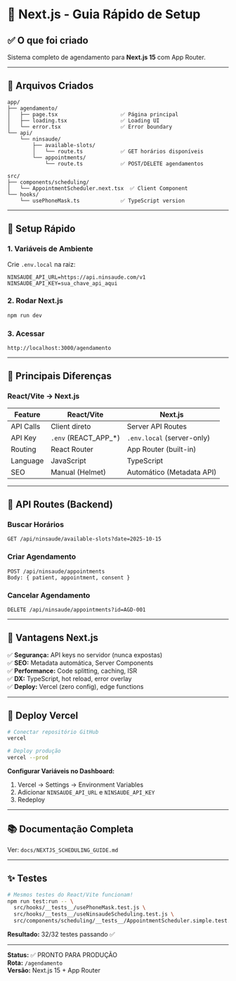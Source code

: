 # 🚀 Next.js - Guia Rápido de Setup

## ✅ O que foi criado

Sistema completo de agendamento para **Next.js 15** com App Router.

---

## 📁 Arquivos Criados

```
app/
├── agendamento/
│   ├── page.tsx                    ✅ Página principal
│   ├── loading.tsx                 ✅ Loading UI
│   └── error.tsx                   ✅ Error boundary
└── api/
    └── ninsaude/
        ├── available-slots/
        │   └── route.ts            ✅ GET horários disponíveis
        └── appointments/
            └── route.ts            ✅ POST/DELETE agendamentos

src/
├── components/scheduling/
│   └── AppointmentScheduler.next.tsx  ✅ Client Component
└── hooks/
    └── usePhoneMask.ts             ✅ TypeScript version
```

---

## 🔧 Setup Rápido

### 1. Variáveis de Ambiente

Crie `.env.local` na raiz:

```env
NINSAUDE_API_URL=https://api.ninsaude.com/v1
NINSAUDE_API_KEY=sua_chave_api_aqui
```

### 2. Rodar Next.js

```bash
npm run dev
```

### 3. Acessar

```
http://localhost:3000/agendamento
```

---

## 🔑 Principais Diferenças

### React/Vite → Next.js

| Feature | React/Vite | Next.js |
|---------|------------|---------|
| API Calls | Client direto | Server API Routes |
| API Key | `.env` (REACT_APP_*) | `.env.local` (server-only) |
| Routing | React Router | App Router (built-in) |
| Language | JavaScript | TypeScript |
| SEO | Manual (Helmet) | Automático (Metadata API) |

---

## 📡 API Routes (Backend)

### Buscar Horários
```
GET /api/ninsaude/available-slots?date=2025-10-15
```

### Criar Agendamento
```
POST /api/ninsaude/appointments
Body: { patient, appointment, consent }
```

### Cancelar Agendamento
```
DELETE /api/ninsaude/appointments?id=AGD-001
```

---

## 🎯 Vantagens Next.js

✅ **Segurança:** API keys no servidor (nunca expostas)  
✅ **SEO:** Metadata automática, Server Components  
✅ **Performance:** Code splitting, caching, ISR  
✅ **DX:** TypeScript, hot reload, error overlay  
✅ **Deploy:** Vercel (zero config), edge functions  

---

## 🚀 Deploy Vercel

```bash
# Conectar repositório GitHub
vercel

# Deploy produção
vercel --prod
```

**Configurar Variáveis no Dashboard:**
1. Vercel → Settings → Environment Variables
2. Adicionar `NINSAUDE_API_URL` e `NINSAUDE_API_KEY`
3. Redeploy

---

## 📚 Documentação Completa

Ver: `docs/NEXTJS_SCHEDULING_GUIDE.md`

---

## ✨ Testes

```bash
# Mesmos testes do React/Vite funcionam!
npm run test:run -- \
  src/hooks/__tests__/usePhoneMask.test.js \
  src/hooks/__tests__/useNinsaudeScheduling.test.js \
  src/components/scheduling/__tests__/AppointmentScheduler.simple.test.jsx
```

**Resultado:** 32/32 testes passando ✅

---

**Status:** ✅ PRONTO PARA PRODUÇÃO  
**Rota:** `/agendamento`  
**Versão:** Next.js 15 + App Router
